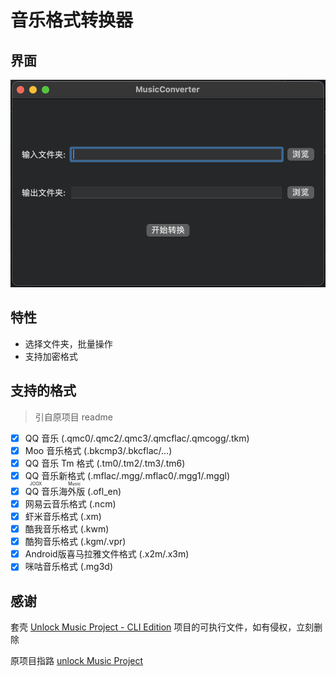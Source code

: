 # 音乐格式转换器



## 界面

![](./readme/select.png)



## 特性

- 选择文件夹，批量操作
- 支持加密格式

## 支持的格式

> 引自原项目 readme

- [x] QQ 音乐 (.qmc0/.qmc2/.qmc3/.qmcflac/.qmcogg/.tkm)
- [x] Moo 音乐格式 (.bkcmp3/.bkcflac/...)
- [x] QQ 音乐 Tm 格式 (.tm0/.tm2/.tm3/.tm6)
- [x] QQ 音乐新格式 (.mflac/.mgg/.mflac0/.mgg1/.mggl)
- [x] <ruby>QQ 音乐海外版<rt>JOOX Music</rt></ruby> (.ofl_en)
- [x] 网易云音乐格式 (.ncm)
- [x] 虾米音乐格式 (.xm)
- [x] 酷我音乐格式 (.kwm)
- [x] 酷狗音乐格式 (.kgm/.vpr)
- [x] Android版喜马拉雅文件格式 (.x2m/.x3m)
- [x] 咪咕音乐格式 (.mg3d)

## 感谢

套壳 [Unlock Music Project - CLI Edition](https://git.unlock-music.dev/um/cli) 项目的可执行文件，如有侵权，立刻删除

原项目指路 [unlock Music Project](https://git.unlock-music.dev/um)
